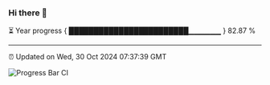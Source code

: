 ### Hi there 👋

⏳ Year progress { ████████████████████████▁▁▁▁▁▁ } 82.87 %

---

⏰ Updated on Wed, 30 Oct 2024 07:37:39 GMT

![Progress Bar CI](https://github.com/IshwaranRudhara/GIT-ACTION/workflows/Progress%20Bar%20CI/badge.svg)
